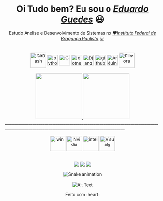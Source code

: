 <div>
  <h1 align="center">Oi Tudo bem? Eu sou o <a href="https://www.linkedin.com/in/eduardo-guedes-867749219/"><i>Eduardo Guedes</i></a> 😃️</h1>
  <p align="center">Estudo Anelise e Desenvolvimento de Sistemas no <a href="https://bra.ifsp.edu.br/"><i>❤️Instituto Federal de Bragança Paulista</i></a> 💻
  </a><br>
</div>


<div align="center" valign="top"><br>
  <img align="center" alt="GitBash" height="50" width="50" src="https://img.icons8.com/ios-filled/50/F25081/git.png">
  <img align="center" alt="python" height="35" width="35"src="https://img.icons8.com/ios-filled/50/F25081/python.png">
  <img align="center" alt="C" height="35" width="35" src="https:https://icongr.am/devicon/c-plain.svg?size=148&color=f250c0">
  <img align="center" alt="dotnet" height="35" width="35" src="https://icongr.am/devicon/csharp-plain.svg?size=148&color=f25081">
  <img align="center" alt="Django" height="35" width="35" src="https://img.icons8.com/windows/344/django.png">
  <img align="center" alt="github" height="35" width="35" src="https://img.icons8.com/glyph-neue/64/F25081/github.png"> 
  <img align="center" alt="Arduino" height="35" width="35" src="https://img.icons8.com/color/344/arduino.png">
  <img align="center" alt="Filmora" height="50" width="50" src="https://img.icons8.com/fluency/344/filmora.png">
</div><br>

<div align="center">
  <a href="https://github.com/EduardoGuedes06">
    <img height="150em" src="https://github-readme-stats.vercel.app/api?username=EduardoGuedes06&count_private=true&include_all_commits=true&show_icons=true&theme=dracula&hide_border=false&show_owner=true"/>
    <img height="150em" src="https://github-readme-stats.vercel.app/api/top-langs/?username=EduardoGuedes06&theme=dracula&hide_border=false&&layout=compact"/>
  </a>
</div> 
___________________________________________________________________________________________________________________________________________

<div align="center"><br>
<img align="center" alt="win" height="50" width="50" src="https://img.icons8.com/color/344/windows-logo.png">    
<img align="center" alt="Nvidia" height="50" width="50" src="https://img.icons8.com/color/344/nvidia.png">
<img align="center" alt="intel" height="50" width="50" src="https://upload.wikimedia.org/wikipedia/commons/7/7d/Intel_logo_%282006-2020%29.svg">
<img align="center" alt="Visualg" height="50" width="50" src="https://img.icons8.com/fluency/344/visual-studio.png"> 
</div><br><br>


<div align="center">
  <a href="https://www.instagram.com/eduzz.mm/" target="_blank"><img src="https://img.shields.io/badge/-Instagram-%23E4405F?style=for-the-badge&logo=instagram&logoColor=white" target="_blank"></a>
  <a href="https://www.linkedin.com/in/eduardo-guedes-867749219/" target="_blank"><img src="https://img.shields.io/badge/-LinkedIn-%230077B5?style=for-the-badge&logo=linkedin&logoColor=white" target="_blank"></a> 
  <a href="mailto:eduardoguedeslibra@gmail.com"><img src="https://img.shields.io/badge/-Gmail-%23333?style=for-the-badge&logo=gmail&logoColor=white" target="_blank"></a>
</div>

<div align="center">
  
  ![Snake animation](https://github.com/danielbped/danielbped/blob/output/github-contribution-grid-snake.svg)
   <br><br>
   ![Alt Text](https://media.giphy.com/media/vFKqnCdLPNOKc/giphy.gif)
</div>

<div align="center">
  <p>Feito com :heart:</p>
</p>
</div>
